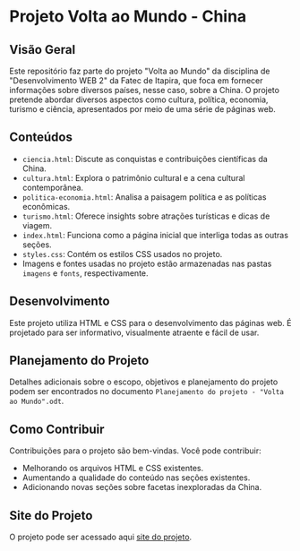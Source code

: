 # Projeto Volta ao Mundo - China

## Visão Geral

Este repositório faz parte do projeto "Volta ao Mundo" da disciplina de "Desenvolvimento WEB 2" da Fatec de Itapira, que foca em fornecer informações sobre diversos países, nesse caso, sobre a China. O projeto pretende abordar diversos aspectos como cultura, política, economia, turismo e ciência, apresentados por meio de uma série de páginas web.

## Conteúdos

- `ciencia.html`: Discute as conquistas e contribuições científicas da China.
- `cultura.html`: Explora o patrimônio cultural e a cena cultural contemporânea.
- `politica-economia.html`: Analisa a paisagem política e as políticas econômicas.
- `turismo.html`: Oferece insights sobre atrações turísticas e dicas de viagem.
- `index.html`: Funciona como a página inicial que interliga todas as outras seções.
- `styles.css`: Contém os estilos CSS usados no projeto.
- Imagens e fontes usadas no projeto estão armazenadas nas pastas `imagens` e `fonts`, respectivamente.

## Desenvolvimento

Este projeto utiliza HTML e CSS para o desenvolvimento das páginas web. É projetado para ser informativo, visualmente atraente e fácil de usar.

## Planejamento do Projeto

Detalhes adicionais sobre o escopo, objetivos e planejamento do projeto podem ser encontrados no documento `Planejamento do projeto - "Volta ao Mundo".odt`.

## Como Contribuir

Contribuições para o projeto são bem-vindas. Você pode contribuir:
- Melhorando os arquivos HTML e CSS existentes.
- Aumentando a qualidade do conteúdo nas seções existentes.
- Adicionando novas seções sobre facetas inexploradas da China.


## Site do Projeto

O projeto pode ser acessado aqui [site do projeto](https://wendelbitencourt.github.io/Projeto-Volta-ao-Mundo-China/).

